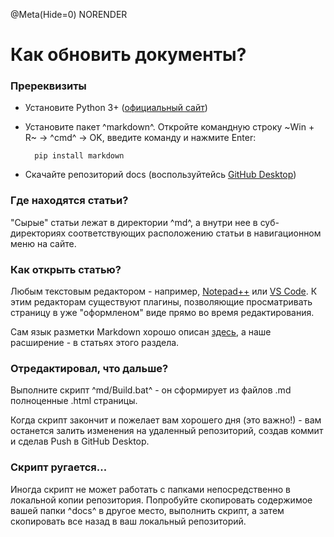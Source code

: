 @Meta(Hide=0) NORENDER

# Как обновить документы?

### Пререквизиты

- Установите Python 3+ ([официальный сайт](https://www.python.org/downloads/))
- Установите пакет ^markdown^. Откройте командную строку ~Win + R~ -> ^cmd^ -> OK, введите команду и нажмите Enter:
    
	    pip install markdown
	
- Скачайте репозиторий docs (воспользуйтейсь [GitHub Desktop](https://desktop.github.com/))


### Где находятся статьи?

"Сырые" статьи лежат в директории ^md^, а внутри нее в суб-директориях соответствующих расположению статьи в навигационном меню на сайте.

### Как открыть статью?

Любым текстовым редактором - например, [Notepad++](https://notepad-plus-plus.org/downloads/) или [VS Code](https://code.visualstudio.com/). К этим редакторам существуют плагины, позволяющие просматривать страницу в уже "оформленом" виде прямо во время редактирования.

Сам язык разметки Markdown хорошо описан [здесь](https://gist.github.com/Jekins/2bf2d0638163f1294637), а наше расширение - в статьях этого раздела.

### Отредактировал, что дальше?

Выполните скрипт ^md/Build.bat^ - он сформирует из файлов .md полноценные .html страницы. 

Когда скрипт закончит и пожелает вам хорошего дня (это важно!) - вам останется залить изменения на удаленный репозиторий, создав коммит и сделав Push в GitHub Desktop.

### Скрипт ругается...

Иногда скрипт не может работать с папками непосредственно в локальной копии репозитория. Попробуйте скопировать содержимое вашей папки ^docs^ в другое место, выполнить скрипт, а затем скопировать все назад в ваш локальный репозиторий.




